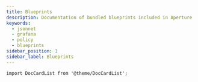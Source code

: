 ```yaml
---
title: Blueprints
description: Documentation of bundled blueprints included in Aperture
keywords:
  - jsonnet
  - grafana
  - policy
  - blueprints
sidebar_position: 1
sidebar_label: Blueprints
---
```


```mdx-code-block
import DocCardList from '@theme/DocCardList';
```

<DocCardList />
